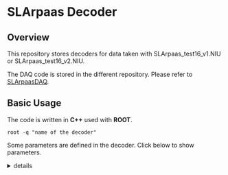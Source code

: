 # SLArpaas Decoder

## Overview

This repository stores decoders for data taken with SLArpaas_test16_v1.NIU or SLArpaas_test16_v2.NIU.

The DAQ code is stored in the different repository.
Please refer to [SLArpaasDAQ](https://github.com/shomakodama/SLArpaasDAQ).





## Basic Usage

The code is written in **C++** used with **ROOT**.

`root -q "name of the decoder"`

Some parameters are defined in the decoder.
Click below to show parameters.

<details>
<summary>details</summary>

name|description
---|---
length|sample length
interval|clock interval (should be 8 ns)
timing_offset|timing is split into 2 lines (32-bits*2, should be 0x100000000)
fname|input file name
ofilename|output file name
plotevent|saving waveform or not (1: save)

</details>





